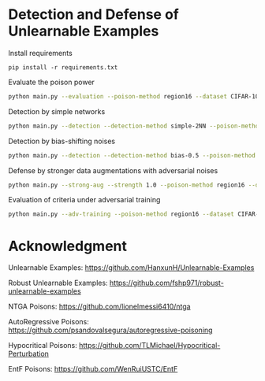 # Detection and Defense of Unlearnable Examples

Install requirements
```shell
pip install -r requirements.txt
```

Evaluate the poison power

```bash
python main.py --evaluation --poison-method region16 --dataset CIFAR-10
```

Detection by simple networks

```bash
python main.py --detection --detection-method simple-2NN --poison-method region16 --dataset CIFAR-10
```

Detection by bias-shifting noises

```bash
python main.py --detection --detection-method bias-0.5 --poison-method region16 --dataset CIFAR-10
```

Defense by stronger data augmentations with adversarial noises

```bash
python main.py --strong-aug --strength 1.0 --poison-method region16 --dataset CIFAR-10
```

Evaluation of criteria under adversarial training

```bash
python main.py --adv-training --poison-method region16 --dataset CIFAR-10
```

# Acknowledgment
Unlearnable Examples:
https://github.com/HanxunH/Unlearnable-Examples

Robust Unlearnable Examples:
https://github.com/fshp971/robust-unlearnable-examples

NTGA Poisons:
https://github.com/lionelmessi6410/ntga

AutoRegressive Poisons:
https://github.com/psandovalsegura/autoregressive-poisoning

Hypocritical Poisons:
https://github.com/TLMichael/Hypocritical-Perturbation

EntF Poisons:
https://github.com/WenRuiUSTC/EntF
